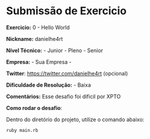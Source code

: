 # Submissão de Exercicio

**Exercicio:** 0 - Hello World

**Nickname:** danielhe4rt

**Nível Técnico:** - Junior - Pleno - Senior

**Empresa:** - Sua Empresa -

**Twitter**: https://twitter.com/danielhe4rt (opcional)

**Dificuldade de Resolução:** - Baixa

**Comentários:** Esse desafio foi dificil por XPTO

**Como rodar o desafio**: 

Dentro do diretório do projeto, utilize o comando abaixo: 
```bash
ruby main.rb
```
